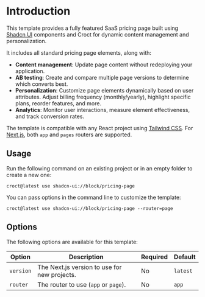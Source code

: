 # Introduction

This template provides a fully featured SaaS pricing page built using [Shadcn UI](https://ui.shadcn.com/?utm_source=croct) components and Croct for dynamic content management and personalization.

It includes all standard pricing page elements, along with:

- **Content management**: Update page content without redeploying your application.
- **AB testing**: Create and compare multiple page versions to determine which converts best.
- **Personalization**: Customize page elements dynamically based on user attributes. Adjust billing frequency (monthly/yearly), highlight specific plans, reorder features, and more.
- **Analytics**: Monitor user interactions, measure element effectiveness, and track conversion rates.

The template is compatible with any React project using [Tailwind CSS](https://tailwindcss.com/?utm_source=croct). For [Next.js](https://nextjs.org/?utm_source=croct), both `app` and `pages` routers are supported.

## Usage

Run the following command on an existing project or in an empty folder to create a new one:

```croct-cmd
croct@latest use shadcn-ui://block/pricing-page
```

You can pass options in the command line to customize the template:

```croct-cmd
croct@latest use shadcn-ui://block/pricing-page --router=page
```

## Options

The following options are available for this template:

| Option        | Description                                  | Required | Default  |
|---------------|----------------------------------------------|----------|----------|
| `version`     | The Next.js version to use for new projects. | No       | `latest` |
| `router`      | The router to use (`app` or `page`).         | No       | `app`    |
